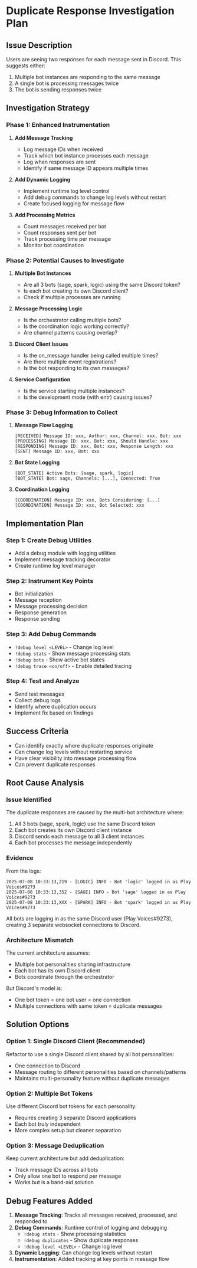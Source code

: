 # Duplicate Response Investigation Plan

## Issue Description
Users are seeing two responses for each message sent in Discord. This suggests either:
1. Multiple bot instances are responding to the same message
2. A single bot is processing messages twice
3. The bot is sending responses twice

## Investigation Strategy

### Phase 1: Enhanced Instrumentation
1. **Add Message Tracking**
   - Log message IDs when received
   - Track which bot instance processes each message
   - Log when responses are sent
   - Identify if same message ID appears multiple times

2. **Add Dynamic Logging**
   - Implement runtime log level control
   - Add debug commands to change log levels without restart
   - Create focused logging for message flow

3. **Add Processing Metrics**
   - Count messages received per bot
   - Count responses sent per bot
   - Track processing time per message
   - Monitor bot coordination

### Phase 2: Potential Causes to Investigate

1. **Multiple Bot Instances**
   - Are all 3 bots (sage, spark, logic) using the same Discord token?
   - Is each bot creating its own Discord client?
   - Check if multiple processes are running

2. **Message Processing Logic**
   - Is the orchestrator calling multiple bots?
   - Is the coordination logic working correctly?
   - Are channel patterns causing overlap?

3. **Discord Client Issues**
   - Is the on_message handler being called multiple times?
   - Are there multiple event registrations?
   - Is the bot responding to its own messages?

4. **Service Configuration**
   - Is the service starting multiple instances?
   - Is the development mode (with entr) causing issues?

### Phase 3: Debug Information to Collect

1. **Message Flow Logging**
   ```
   [RECEIVED] Message ID: xxx, Author: xxx, Channel: xxx, Bot: xxx
   [PROCESSING] Message ID: xxx, Bot: xxx, Should Handle: xxx
   [RESPONDING] Message ID: xxx, Bot: xxx, Response Length: xxx
   [SENT] Message ID: xxx, Bot: xxx
   ```

2. **Bot State Logging**
   ```
   [BOT_STATE] Active Bots: [sage, spark, logic]
   [BOT_STATE] Bot: sage, Channels: [...], Connected: True
   ```

3. **Coordination Logging**
   ```
   [COORDINATION] Message ID: xxx, Bots Considering: [...]
   [COORDINATION] Message ID: xxx, Bot Selected: xxx
   ```

## Implementation Plan

### Step 1: Create Debug Utilities
- Add a debug module with logging utilities
- Implement message tracking decorator
- Create runtime log level manager

### Step 2: Instrument Key Points
- Bot initialization
- Message reception
- Message processing decision
- Response generation
- Response sending

### Step 3: Add Debug Commands
- `!debug level <LEVEL>` - Change log level
- `!debug stats` - Show message processing stats
- `!debug bots` - Show active bot states
- `!debug trace <on/off>` - Enable detailed tracing

### Step 4: Test and Analyze
- Send test messages
- Collect debug logs
- Identify where duplication occurs
- Implement fix based on findings

## Success Criteria
- Can identify exactly where duplicate responses originate
- Can change log levels without restarting service
- Have clear visibility into message processing flow
- Can prevent duplicate responses

## Root Cause Analysis

### Issue Identified
The duplicate responses are caused by the multi-bot architecture where:
1. All 3 bots (sage, spark, logic) use the same Discord token
2. Each bot creates its own Discord client instance
3. Discord sends each message to all 3 client instances
4. Each bot processes the message independently

### Evidence
From the logs:
```
2025-07-08 10:33:13,219 - [LOGIC] INFO - Bot 'logic' logged in as Play Voices#9273
2025-07-08 10:33:13,352 - [SAGE] INFO - Bot 'sage' logged in as Play Voices#9273
2025-07-08 10:33:13,XXX - [SPARK] INFO - Bot 'spark' logged in as Play Voices#9273
```

All bots are logging in as the same Discord user (Play Voices#9273), creating 3 separate websocket connections to Discord.

### Architecture Mismatch
The current architecture assumes:
- Multiple bot personalities sharing infrastructure
- Each bot has its own Discord client
- Bots coordinate through the orchestrator

But Discord's model is:
- One bot token = one bot user = one connection
- Multiple connections with same token = duplicate messages

## Solution Options

### Option 1: Single Discord Client (Recommended)
Refactor to use a single Discord client shared by all bot personalities:
- One connection to Discord
- Message routing to different personalities based on channels/patterns
- Maintains multi-personality feature without duplicate messages

### Option 2: Multiple Bot Tokens
Use different Discord bot tokens for each personality:
- Requires creating 3 separate Discord applications
- Each bot truly independent
- More complex setup but cleaner separation

### Option 3: Message Deduplication
Keep current architecture but add deduplication:
- Track message IDs across all bots
- Only allow one bot to respond per message
- Works but is a band-aid solution

## Debug Features Added
1. **Message Tracking**: Tracks all messages received, processed, and responded to
2. **Debug Commands**: Runtime control of logging and debugging
   - `!debug stats` - Show processing statistics
   - `!debug duplicates` - Show duplicate responses
   - `!debug level <LEVEL>` - Change log level
3. **Dynamic Logging**: Can change log levels without restart
4. **Instrumentation**: Added tracking at key points in message flow